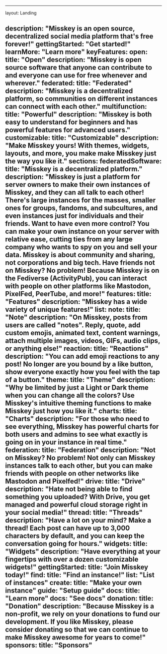 <!-- ---
layout: Landing

description: "Misskeyはオープンソースの分散型ソーシャルネットワーキングプラットフォームです。"
gettingStarted: "始める"
learnMore: "詳しく知る"
keyFeatures:
  open:
    title: "オープン"
    description: "Misskeyはオープンソースのソフトウェアで、誰でも自由にMisskeyを利用できます。"
  federated:
    title: "分散"
    description: "Misskeyは分散型のプロトコルを実装しているため、異なるサーバーのコミュニティ同士が繋がります。"
  multifunction:
    title: "高機能"
    description: "Misskeyは他にはない様々な機能を備えていて、プロのようにmicro-blogging可能です。"
  customizable:
    title: "高カスタマイズ性"
    description: "Misskeyの柔軟なWebインターフェイスにより、自分好みのUIを作れます。"
sections:
  federatedSoftware:
    title: "Misskeyは<b data-marker>分散型プラットフォーム</b>"
    description: "Misskeyはフリーかつオープンなプロジェクトで、誰でも自由にMisskeyを使ったサーバー(インスタンスと呼ばれます)を作成できるため、既に様々なインスタンスがインターネット上に公開されています。また重要な特徴として、Misskeyは<b data-marker>ActivityPub</b>と呼ばれる分散通信プロトコルを実装しているので、どのインスタンスを選んでも他のインスタンスのユーザーとやりとりすることができます。これが分散型と言われる所以で、単一の運営者によって単一のURLで公開されるような、Twitterなどの他サービスとは根本的に異なっています。<br>インスタンスによって主な話題のテーマやユーザー層、言語などは異なり、自分にあったインスタンスを探すのも楽しみのひとつです(もちろん自分のインスタンスを作るのも一興です)。"
  features:
    title: "主な機能"
    description: "Misskeyは一般的なものから特別なものまで、様々な機能を持っています。その一部を紹介します。"
    list:
      note:
        title: "ノート"
        description: "Misskeyでは、ユーザーの投稿は「ノート」と呼ばれます。他のノートを引用したり、画像、動画、オーディオ、その他の任意のファイルを添付することもできます。"
      reaction:
        title: "リアクション"
        description: "ノートには「リアクション」を付けることができ、簡単・気軽に自分のフィーリングを表現して伝えることが出来ます。"
      theme:
        title: "テーマ"
        description: "自分の好きなデザインでMisskeyを使えます。もちろんダークモードも完全サポート。自分で高度にテーマを作ることも可能です。"
      charts:
        title: "チャート"
        description: "Misskeyは組み込みのチャートエンジンを備えていて、インスタンスの利用状況などが簡単に可視化できます。"
      federation:
        title: "連合"
        description: "オープンな分散プロトコルであるActivityPubを実装しているため、他のMisskeyインスタンスだけでなく、ActivityPubをサポートする他のソフトウェアともやりとりできます。"
      drive:
        title: "ドライブ"
        description: "アップロードしたファイルを管理するインターフェイスがあります。そのため、お気に入りの画像をフォルダにまとめたり、再度共有することも簡単に行えます。"
      thread:
        title: "スレッド"
        description: "もちろんノートはスレッドにすることができ、気が済むまで会話を続けられます。"
      widgets:
        title: "ウィジェット"
        description: "様々な種類のウィジェットを配置し、UIを好みにカスタマイズできます。"
  gettingStarted:
    title: "Misskeyをはじめよう"
    find:
      title: "インスタンスを見つける"
      list: "インスタンスのリスト"
    create:
      title: "インスタンスを作る"
      guide: "セットアップガイド"
    docs:
      title: "さらに詳しく知る"
      docs: "ドキュメントを見る"
  donation:
    title: "寄付のお願い"
    description: "Misskeyは非営利なため、開発資金は皆様からの寄付に頼っています。Misskeyを気に入られたら、今後も開発を続けられるようにぜひ支援をお願いします。"
  sponsors:
    title: "スポンサー"
--- -->
---
layout: Landing

description: "Misskey is an open source, decentralized social media platform that's free forever!"
gettingStarted: "Get started!"
learnMore: "Learn more"
keyFeatures:
  open:
    title: "Open"
    description: "Misskey is open source software that anyone can contribute to and everyone can use for free whenever and wherever."
  federated:
    title: "Federated"
    description: "Misskey is a decentralized platform, so communities on different instances can connect with each other."
  multifunction:
    title: "Powerful"
    description: "Misskey is both easy to understand for beginners and has powerful features for advanced users."
  customizable:
    title: "Customizable"
    description: "Make Misskey yours! With themes, widgets, layouts, and more, you make make Misskey just the way you like it."
sections:
  federatedSoftware:
    title: "Misskey is a <b data-marker>decentralized</b> platform."
    description: "Misskey is just a platform for server owners to make their own instances of Misskey, and they can all talk to each other! There's large instances for the masses, smaller ones for groups, fandoms, and subcultures, and even instances just for individuals and their friends. Want to have even more control? You can make your own instance on your server with relative ease, cutting ties from any large company who wants to spy on you and sell your data. Misskey is about community and sharing, not corporations and big tech. Have friends not on Misskey? No problem! Because Misskey is on the Fediverse (ActivityPub), you can interact with people on other platforms like Mastodon, PixelFed, PeerTube, and more!"
  features:
    title: "Features"
    description: "Misskey has a wide variety of unique features!"
    list:
      note:
        title: "Note"
        description: "On Misskey, posts from users are called \"notes\". Reply, quote, add custom emojis, animated text, content warnings, attach multiple images, videos, GIFs, audio clips, or anything else!"
      reaction:
        title: "Reactions"
        description: "You can add emoji reactions to any post! No longer are you bound by a like button, show everyone exactly how you feel with the tap of a button."
      theme:
        title: "Theme"
        description: "Why be limited by just a Light or Dark theme when you can change all the colors? Use Misskey's intuitive theming functions to make Misskey just how you like it."
      charts:
        title: "Charts"
        description: "For those who need to see everything, Misskey has powerful charts for both users and admins to see what exactly is going on in your instance in real time."
      federation:
        title: "Federation"
        description: "Not on Misskey? No problem! Not only can Misskey instances talk to each other, but you can make friends with people on other networks like Mastodon and Pixelfed!"
      drive:
        title: "Drive"
        description: "Hate not being able to find something you uploaded? With Drive, you get managed and powerful cloud storage right in your social media!"
      thread:
        title: "Threads"
        description: "Have a lot on your mind? Make a thread! Each post can have up to 3,000 characters by default, and you can keep the conversation going for hours."
      widgets:
        title: "Widgets"
        description: "Have everything at your fingertips with over a dozen customizable widgets!"
  gettingStarted:
    title: "Join Misskey today!"
    find:
      title: "Find an instance!"
      list: "List of instances"
    create:
      title: "Make your own instance"
      guide: "Setup guide"
    docs:
      title: "Learn more"
      docs: "See docs"
  donation:
    title: "Donation"
    description: "Because Misskey is a non-profit, we rely on your donations to fund our development. If you like Misskey, please consider donating so that we can continue to make Misskey awesome for years to come!"
  sponsors:
    title: "Sponsors"
---

<!--
<style>
	.ai {
		display: none;
	}
	.screenshot.desktop {
		content: url("/screenshot-desktop-en.png");
	}
	.screenshot.mobile {
		content: url("/screenshot-mobile-en.png");
	}
	.widgets {
		content: url("/top-features-widgets-en.png");
	}
</style>
-->
